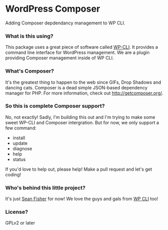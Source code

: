 WordPress Composer
=============

Adding Composer depdendancy management to WP CLI.

### What is this using?
This package uses a great piece of software called [WP-CLI](http://wp-cli.org/). It provides a command line interface for WordPress management. We are a plugin providing Composer management inside of WP CLI.

### What's Composer?
It's the greatest thing to happen to the web since GIFs, Drop Shadows and dancing cats. Composer is a dead simple JSON-based dependency manager for PHP. For more information, check out <http://getcomposer.org/>.

### So this is complete Composer support?
No, not exactly! Sadly, I'm building this out and I'm trying to make some sweet WP-CLI and Composer intergration. But for now, we only support a few command:

- install
- update
- diagnose
- help
- status

If you'd love to help out, please help! Make a pull request and let's get coding!

### Who's behind this little project?
It's just [Sean Fisher](http://github.com/srtfisher) for now! We love the guys and gals from [WP CLI](https://github.com/wp-cli/wp-cli) too!

### License?
GPLv2 or later